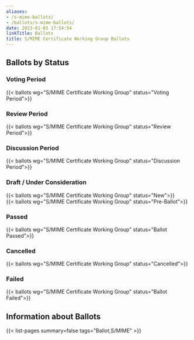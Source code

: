 ```yaml
---
aliases:
- /s-mime-ballots/
- /ballots/s-mime-ballots/
date: 2023-01-03 17:54:54
linkTitle: Ballots
title: S/MIME Certificate Working Group Ballots
---
```


## Ballots by Status

### Voting Period

{{< ballots wg="S/MIME Certificate Working Group" status="Voting Period">}}

### Review Period

{{< ballots wg="S/MIME Certificate Working Group" status="Review Period">}}

### Discussion Period

{{< ballots wg="S/MIME Certificate Working Group" status="Discussion Period">}}

### Draft / Under Consideration

{{< ballots wg="S/MIME Certificate Working Group" status="New">}}  
{{< ballots wg="S/MIME Certificate Working Group" status="Pre-Ballot">}}

### Passed

{{< ballots wg="S/MIME Certificate Working Group" status="Ballot Passed">}}

### Cancelled

{{< ballots wg="S/MIME Certificate Working Group" status="Cancelled">}}

### Failed

{{< ballots wg="S/MIME Certificate Working Group" status="Ballot Failed">}}  

## Information about Ballots
{{< list-pages summary=false tags="Ballot,S/MIME" >}}